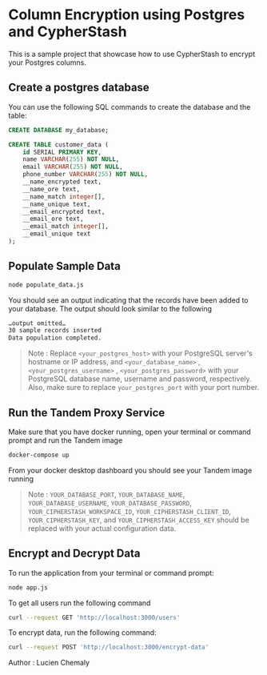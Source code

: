 # Column Encryption using Postgres and CypherStash

This is a sample project that showcase how to use CypherStash to encrypt your Postgres columns.

## Create a postgres database

You can use the following SQL commands to create the database and the table:

```sql
CREATE DATABASE my_database;

CREATE TABLE customer_data (
    id SERIAL PRIMARY KEY,
    name VARCHAR(255) NOT NULL,
    email VARCHAR(255) NOT NULL,
    phone_number VARCHAR(255) NOT NULL,
    __name_encrypted text,
    __name_ore text,
    __name_match integer[],
    __name_unique text,
    __email_encrypted text,
    __email_ore text,
    __email_match integer[],
    __email_unique text
);
```

## Populate Sample Data

```bash
node populate_data.js
```

You should see an output indicating that the records have been added to your database. The output should look similar to the following

```bash
…output omitted…
30 sample records inserted
Data population completed.
```

> Note : Replace `<your_postgres_host>` with your PostgreSQL server's hostname or IP address, and `<your_database_name>` , `<your_postgres_username>` , `<your_postgres_password>` with your PostgreSQL database name, username and password, respectively. Also, make sure to replace `your_postgres_port` with your port number.

## Run the Tandem Proxy Service

Make sure that you have docker running, open your terminal or command prompt and run the Tandem image

```bash
docker-compose up
```

From your docker desktop dashboard you should see your Tandem image running

> Note : `YOUR_DATABASE_PORT`, `YOUR_DATABASE_NAME`, `YOUR_DATABASE_USERNAME`, `YOUR_DATABASE_PASSWORD`, `YOUR_CIPHERSTASH_WORKSPACE_ID`, `YOUR_CIPHERSTASH_CLIENT_ID`, `YOUR_CIPHERSTASH_KEY`, and `YOUR_CIPHERSTASH_ACCESS_KEY` should be replaced with your actual configuration data.

## Encrypt and Decrypt Data

To run the application from your terminal or command prompt:

```bash
node app.js
```

To get all users run the following command

```bash
curl --request GET 'http://localhost:3000/users'
```

To encrypt data, run the following command:

```bash
curl --request POST 'http://localhost:3000/encrypt-data'
```

Author : Lucien Chemaly

